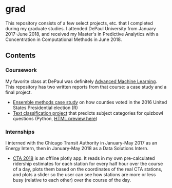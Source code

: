 # grad
This repository consists of a few select projects, etc. that I completed during my graduate studies. I attended DePaul University from January 2017-June 2018, and received my Master's in Predictive Analytics with a Concentration in Computational Methods in June 2018.

## Contents
### Coursework
My favorite class at DePaul was definitely [Advanced Machine Learning](https://www.cdm.depaul.edu/academics/pages/courseinfo.aspx?CrseId=012552). This repository has two written reports from that course: a case study and a final project. 

* [Ensemble methods case study](https://github.com/adamisch/grad/blob/master/casestudy1.pdf) on how counties voted in the 2016 United States Presidential election  (R)
* [Text classification project](https://github.com/adamisch/grad/blob/master/CSC529Final.html) that predicts subject categories for quizbowl questions (Python, [HTML preview here](http://htmlpreview.github.io/?https://github.com/adamisch/grad/blob/master/CSC529Final.html))

### Internships
I interned with the Chicago Transit Authority in January-May 2017 as an Energy Intern, then in January-May 2018 as a Data Solutions Intern.

* [CTA 2018](https://github.com/adamisch/grad/tree/master/CTA%202018) is an offline plotly app. It reads in my own pre-calculated ridership estimates for each station for every half hour over the course of a day, plots them based on the coordinates of the real CTA stations, and plots a slider so the user can see how stations are more or less busy (relative to each other) over the course of the day.
